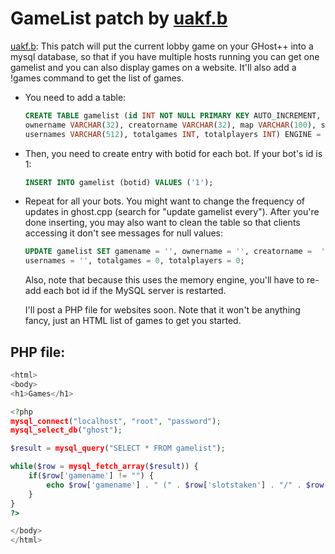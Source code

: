 GameList patch by [uakf.b](https://github.com/uakfdotb)
=========================

[uakf.b](https://github.com/uakfdotb):
   This patch will put the current lobby game on your GHost++ into a mysql database, so that if you have multiple hosts running you can get one gamelist and you can also display games on a website. It'll also add a !games command to get the list of games.

- You need to add a table:
   ````SQL
   CREATE TABLE gamelist (id INT NOT NULL PRIMARY KEY AUTO_INCREMENT, botid INT, gamename VARCHAR(128),
   ownername VARCHAR(32), creatorname VARCHAR(32), map VARCHAR(100), slotstaken INT, slotstotal INT,
   usernames VARCHAR(512), totalgames INT, totalplayers INT) ENGINE = MEMORY;
   ````

- Then, you need to create entry with botid for each bot. If your bot's id is 1:
   ````SQL
   INSERT INTO gamelist (botid) VALUES ('1');
   ````

- Repeat for all your bots. You might want to change the frequency of updates in ghost.cpp (search for "update gamelist every"). After you're done inserting, you may also want to clean the table so that clients accessing it don't see messages for null values:
   ````SQL
   UPDATE gamelist SET gamename = '', ownername = '', creatorname =  '', map = '', slotstaken = 0, slotstotal = 0,
   usernames = '', totalgames = 0, totalplayers = 0;
   ````
   Also, note that because this uses the memory engine, you'll have to re-add each bot id if the MySQL server is restarted.

   I'll post a PHP file for websites soon. Note that it won't be anything fancy, just an HTML list of games to get you started.

PHP file:
---------

````PHP
<html>
<body>
<h1>Games</h1>

<?php
mysql_connect("localhost", "root", "password");
mysql_select_db("ghost");

$result = mysql_query("SELECT * FROM gamelist");

while($row = mysql_fetch_array($result)) {
    if($row['gamename'] != "") {
        echo $row['gamename'] . " (" . $row['slotstaken'] . "/" . $row['slotstotal'] . ")<br>";
    }
}
?>

</body>
</html>
````
